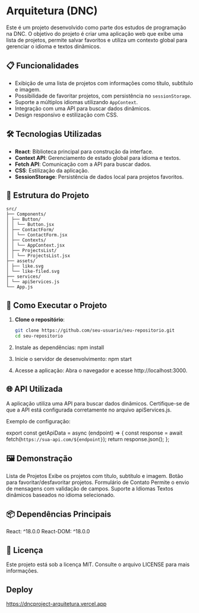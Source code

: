 # Arquitetura (DNC)

Este é um projeto desenvolvido como parte dos estudos de programação na DNC. O objetivo do projeto é criar uma aplicação web que exibe uma lista de projetos, permite salvar favoritos e utiliza um contexto global para gerenciar o idioma e textos dinâmicos.

## 📋 Funcionalidades

- Exibição de uma lista de projetos com informações como título, subtítulo e imagem.
- Possibilidade de favoritar projetos, com persistência no `sessionStorage`.
- Suporte a múltiplos idiomas utilizando `AppContext`.
- Integração com uma API para buscar dados dinâmicos.
- Design responsivo e estilização com CSS.

## 🛠️ Tecnologias Utilizadas

- **React**: Biblioteca principal para construção da interface.
- **Context API**: Gerenciamento de estado global para idioma e textos.
- **Fetch API**: Comunicação com a API para buscar dados.
- **CSS**: Estilização da aplicação.
- **SessionStorage**: Persistência de dados local para projetos favoritos.

## 📂 Estrutura do Projeto
```
src/ 
├── Components/
│ ├── Button/ 
│ │ └── Button.jsx 
│ ├── ContactForm/ 
│ │ └── ContactForm.jsx 
│ ├── Contexts/ 
│ │ └── AppContext.jsx 
│ ├── ProjectsList/ 
│ │ └── ProjectsList.jsx 
├── assets/ 
│ ├── like.svg 
│ └── like-filed.svg 
├── services/ 
│ └── apiServices.js 
└── App.js
```
## 🚀 Como Executar o Projeto

1. **Clone o repositório**:
   ```bash
   git clone https://github.com/seu-usuario/seu-repositorio.git
   cd seu-repositorio

2. Instale as dependências:
    npm install

3. Inicie o servidor de desenvolvimento:
    npm start

4. Acesse a aplicação: Abra o navegador e acesse
    http://localhost:3000.

## 🌐 API Utilizada

A aplicação utiliza uma API para buscar dados dinâmicos. Certifique-se de que a API está configurada corretamente no arquivo apiServices.js.

Exemplo de configuração:

export const getApiData = async (endpoint) => {
  const response = await fetch(`https://sua-api.com/${endpoint}`);
  return response.json();
};

## 🖼️ Demonstração

Lista de Projetos
Exibe os projetos com título, subtítulo e imagem.
Botão para favoritar/desfavoritar projetos.
Formulário de Contato
Permite o envio de mensagens com validação de campos.
Suporte a Idiomas
Textos dinâmicos baseados no idioma selecionado.

## 📦 Dependências Principais

React: ^18.0.0
React-DOM: ^18.0.0

## 📝 Licença
Este projeto está sob a licença MIT. Consulte o arquivo LICENSE para mais informações.

## Deploy

https://dncproject-arquitetura.vercel.app
